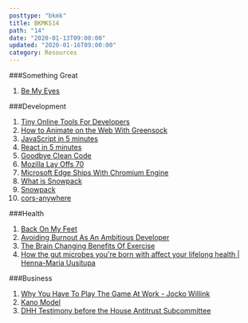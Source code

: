 ```yaml
---
posttype: "bkmk"
title: BKMKS14
path: "14"
date: "2020-01-13T09:00:00"
updated: "2020-01-16T09:00:00"
category: Resources
---
```


###Something Great
1. [Be My Eyes](https://www.bemyeyes.com/)

###Development
1. [Tiny Online Tools For Developers](https://tiny-helpers.dev/)
1. [How to Animate on the Web With Greensock](https://css-tricks.com/how-to-animate-on-the-web-with-greensock/)
1. [JavaScript in 5 minutes](https://youtu.be/c-I5S_zTwAc)
1. [React in 5 minutes](https://www.youtube.com/watch?v=MRIMT0xPXFI)
1. [Goodbye Clean Code](https://overreacted.io/goodbye-clean-code/)
1. [Mozilla Lay Offs 70](https://techcrunch.com/2020/01/15/mozilla-lays-off-70-as-it-waits-for-subscription-products-to-generate-revenue/)
1. [Microsoft Edge Ships With Chromium Engine](https://arstechnica.com/gadgets/2020/01/goodbye-microsoft-edge-welcome-microsoft-chromium-edge/)
1. [What is Snowpack](https://css-tricks.com/snowpack/)
1. [Snowpack](https://www.snowpack.dev/)
1. [cors-anywhere](https://cors-anywhere.herokuapp.com/)

###Health
1. [Back On My Feet](https://www.backonmyfeet.org/)
1. [Avoiding Burnout As An Ambitious Developer](https://stackoverflow.blog/2020/01/13/avoiding-burnout-as-an-ambitious-developer/)
1. [The Brain Changing Benefits Of Exercise](https://www.youtube.com/watch?v=BHY0FxzoKZE)
1. [How the gut microbes you're born with affect your lifelong health | Henna-Maria Uusitupa](https://www.youtube.com/watch?v=-KKSUR5SBLc)

###Business
1. [Why You Have To Play The Game At Work - Jocko Willink](https://www.youtube.com/watch?v=jDCUPvrLmgI)
1. [Kano Model](https://en.wikipedia.org/wiki/Kano_model)
1. [DHH Testimony before the House Antitrust Subcommittee](https://m.signalvnoise.com/testimony-before-the-house-antitrust-subcommittee/)

